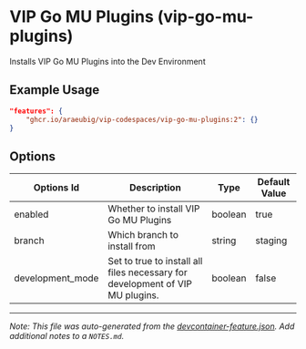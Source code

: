 
# VIP Go MU Plugins (vip-go-mu-plugins)

Installs VIP Go MU Plugins into the Dev Environment

## Example Usage

```json
"features": {
    "ghcr.io/araeubig/vip-codespaces/vip-go-mu-plugins:2": {}
}
```

## Options

| Options Id | Description | Type | Default Value |
|-----|-----|-----|-----|
| enabled | Whether to install VIP Go MU Plugins | boolean | true |
| branch | Which branch to install from | string | staging |
| development_mode | Set to true to install all files necessary for development of VIP MU plugins. | boolean | false |



---

_Note: This file was auto-generated from the [devcontainer-feature.json](https://github.com/araeubig/vip-codespaces/blob/main/features/src/vip-go-mu-plugins/devcontainer-feature.json).  Add additional notes to a `NOTES.md`._
